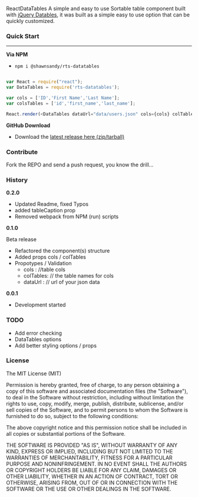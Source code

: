 ReactDataTables
A simple and easy to use Sortable table component built with [jQuery Datables](http://datatables.net), it was built as a simple easy to use option that can be quickly customized.


### Quick Start
----------------

__Via NPM__
 - `npm i @shawnsandy/rts-datatables`

 ```js

 var React = require("react");
 var DataTables = require('rts-datatables');

 var cols = ['ID','First Name','Last Name'];
 var colsTables = ['id','first_name','last_name'];

 React.render(<DataTables dataUrl="data/users.json" cols={cols} colTables={colsTables} />, document.getElementById('component'));

 ```

 __GitHub Download__

 - Download the [latest release here (zip/tarball)](https://github.com/shawnsandy/datatables/releases)


### Contribute

Fork the REPO and send a push request, you know the drill...

### History

__0.2.0__

- Updated Readme, fixed Typos
- added tableCaption prop
- Removed webpack from NPM (run) scripts

__0.1.0__

Beta release
- Refactored the component(s) structure
- Added props cols / colTables
- Propotypes / Validation
  - cols : //table cols
  - colTables: // the table names for cols
  - dataUrl : // url of your json data

__0.0.1__

- Development started


### TODO

- Add error checking
- DataTables options
- Add better styling options / props

### License

The MIT License (MIT)

Permission is hereby granted, free of charge, to any person obtaining a copy of this software and associated documentation files (the "Software"), to deal in the Software without restriction, including without limitation the rights to use, copy, modify, merge, publish, distribute, sublicense, and/or sell copies of the Software, and to permit persons to whom the Software is furnished to do so, subject to the following conditions:

The above copyright notice and this permission notice shall be included in all copies or substantial portions of the Software.

THE SOFTWARE IS PROVIDED "AS IS", WITHOUT WARRANTY OF ANY KIND, EXPRESS OR IMPLIED, INCLUDING BUT NOT LIMITED TO THE WARRANTIES OF MERCHANTABILITY, FITNESS FOR A PARTICULAR PURPOSE AND NONINFRINGEMENT. IN NO EVENT SHALL THE AUTHORS OR COPYRIGHT HOLDERS BE LIABLE FOR ANY CLAIM, DAMAGES OR OTHER LIABILITY, WHETHER IN AN ACTION OF CONTRACT, TORT OR OTHERWISE, ARISING FROM, OUT OF OR IN CONNECTION WITH THE SOFTWARE OR THE USE OR OTHER DEALINGS IN THE SOFTWARE.

